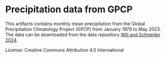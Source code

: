 # Precipitation data from GPCP

This artifacts contains monthly mean precipitation from the Global Precipitation Climatology Project (GPCP) 
from January 1979 to May 2023. The data can be downloaded from the 
data repository [Will and Schneider 2024](https://data.caltech.edu/records/z24s9-nqc90).

License: Creative Commons Attribution 4.0 International
